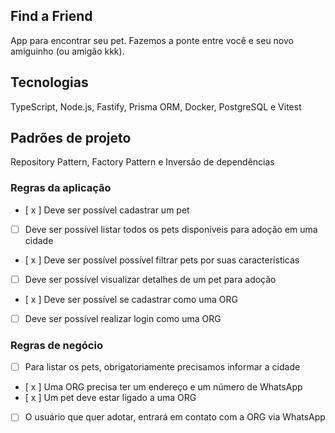## Find a Friend

App para encontrar seu pet. Fazemos a ponte entre você e seu novo amiguinho (ou amigão kkk).

## Tecnologias

TypeScript, Node.js, Fastify, Prisma ORM, Docker, PostgreSQL e Vitest

## Padrões de projeto

Repository Pattern, Factory Pattern e Inversão de dependências

### Regras da aplicação

- [ x ] Deve ser possível cadastrar um pet
- [ ] Deve ser possível listar todos os pets disponíveis para adoção em uma cidade
- [ x ] Deve ser possível possível filtrar pets por suas características
- [ ] Deve ser possível visualizar detalhes de um pet para adoção


- [ x ] Deve ser possível se cadastrar como uma ORG
- [ ] Deve ser possível realizar login como uma ORG

### Regras de negócio

- [ ] Para listar os pets, obrigatoriamente precisamos informar a cidade
- [ x ] Uma ORG precisa ter um endereço e um número de WhatsApp
- [ x ] Um pet deve estar ligado a uma ORG
- [ ] O usuário que quer adotar, entrará em contato com a ORG via WhatsApp
